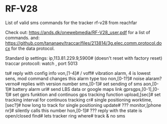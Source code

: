 # RF-V28
List of valid sms commands for the tracker rf-v28 from reachfar

Check out: https://ands.dk/onewebmedia/RF-V28_user.pdf for a list of commands.
and: https://github.com/tananaev/traccar/files/213814/3g.elec.comm.protocol.docx for the data protocol.

Standard ip settings: ip,113.81.229.9,5900# (doesn't reset with factory reset)
traccar protocoll: watch , port 5013

ts#
  reply with config info
von,[1-4]# / voff#
  vibration alarm, 4 is lowest sens, mod command changes this alarm type too
non,[0-1?]#
  noise alaram?
verno#
  replies with version number
sms,[0-1]#
  set sending of sms
aon,[0-1]#
  battery alarm
url#
  send LBS data or google maps link
gprsgps,[0-1],[0-1]#
  set gprs funktion and continuos gps tracking function
upload,[sec]#
  set tracking interval for continuos tracking
cr#
  single positioning
worktime,[sec?]#
  how long to track for single positioning
update#
  ???
monitor,[phone nr]#
  silently calls this number
hon,[0-1]#
  ??? reply with the state is open/closed
find#
  lets tracker ring
where#
  track & no sms
